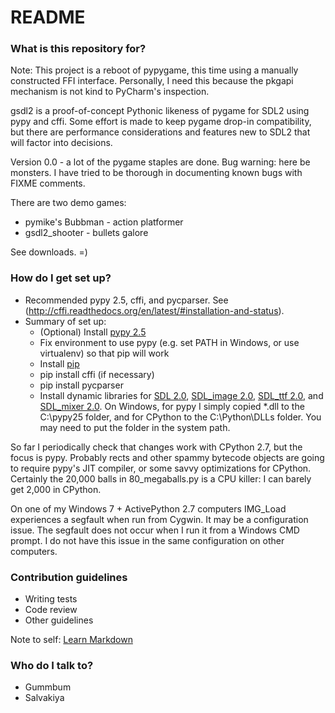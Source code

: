 # README #

### What is this repository for? ###

Note: This project is a reboot of pypygame, this time using a manually constructed FFI interface. Personally, I need this because the pkgapi mechanism is not kind to PyCharm's inspection.

gsdl2 is a proof-of-concept Pythonic likeness of pygame for SDL2 using pypy and cffi. Some effort is made to keep pygame drop-in compatibility, but there are performance considerations and features new to SDL2 that will factor into decisions.

Version 0.0 - a lot of the pygame staples are done. Bug warning: here be monsters. I have tried to be thorough in documenting known bugs with FIXME comments.

There are two demo games:

* pymike's Bubbman - action platformer
* gsdl2_shooter - bullets galore

See downloads. =)

### How do I get set up? ###

* Recommended pypy 2.5, cffi, and pycparser. See (http://cffi.readthedocs.org/en/latest/#installation-and-status).
* Summary of set up:
    * (Optional) Install [pypy 2.5](http://pypy.org/download.html)
    * Fix environment to use pypy (e.g. set PATH in Windows, or use virtualenv) so that pip will work
    * Install [pip](https://pip.pypa.io/en/latest/installing.html)
    * pip install cffi  (if necessary)
    * pip install pycparser
    * Install dynamic libraries for [SDL 2.0](https://www.libsdl.org/download-2.0.php), [SDL_image 2.0](https://www.libsdl.org/projects/SDL_image/), [SDL_ttf 2.0](https://www.libsdl.org/projects/SDL_ttf/), and [SDL_mixer 2.0](https://www.libsdl.org/projects/SDL_mixer/). On Windows, for pypy I simply copied *.dll to the C:\pypy25 folder, and for CPython to the C:\Python\DLLs folder. You may need to put the folder in the system path.

So far I periodically check that changes work with CPython 2.7, but the focus is pypy. Probably rects and other spammy bytecode objects are going to require pypy's JIT compiler, or some savvy optimizations for CPython. Certainly the 20,000 balls in 80_megaballs.py is a CPU killer: I can barely get 2,000 in CPython.

On one of my Windows 7 + ActivePython 2.7 computers IMG_Load experiences a segfault when run from Cygwin. It may be a configuration issue. The segfault does not occur when I run it from a Windows CMD prompt. I do not have this issue in the same configuration on other computers.

### Contribution guidelines ###

* Writing tests
* Code review
* Other guidelines

Note to self: [Learn Markdown](https://bitbucket.org/tutorials/markdowndemo)

### Who do I talk to? ###

* Gummbum
* Salvakiya